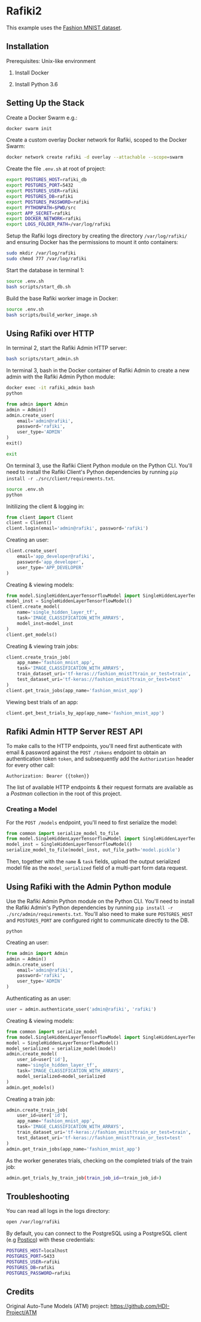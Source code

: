 # Rafiki2

This example uses the [Fashion MNIST dataset](https://github.com/zalandoresearch/fashion-mnist).

## Installation

Prerequisites: Unix-like environment

1. Install Docker

2. Install Python 3.6

## Setting Up the Stack

Create a Docker Swarm e.g.:

```sh
docker swarm init
```

Create a custom overlay Docker network for Rafiki, scoped to the Docker Swarm:

```sh
docker network create rafiki -d overlay --attachable --scope=swarm
```

Create the file `.env.sh` at root of project:

```sh
export POSTGRES_HOST=rafiki_db
export POSTGRES_PORT=5432
export POSTGRES_USER=rafiki
export POSTGRES_DB=rafiki
export POSTGRES_PASSWORD=rafiki
export PYTHONPATH=$PWD/src
export APP_SECRET=rafiki
export DOCKER_NETWORK=rafiki
export LOGS_FOLDER_PATH=/var/log/rafiki
```

Setup the Rafiki logs directory by creating the directory `/var/log/rafiki/` and ensuring Docker has the permissions to mount it onto containers:

```sh
sudo mkdir /var/log/rafiki
sudo chmod 777 /var/log/rafiki
```

Start the database in terminal 1:

```sh
source .env.sh
bash scripts/start_db.sh
```

Build the base Rafiki worker image in Docker:

```sh
source .env.sh
bash scripts/build_worker_image.sh
```

## Using Rafiki over HTTP

In terminal 2, start the Rafiki Admin HTTP server:

```sh
bash scripts/start_admin.sh
```

In terminal 3, bash in the Docker container of Rafiki Admin to create a new admin with the Rafiki Admin Python module:

```sh
docker exec -it rafiki_admin bash
python
```

```py
from admin import Admin
admin = Admin()
admin.create_user(
    email='admin@rafiki',
    password='rafiki',
    user_type='ADMIN'
)
exit()
```

```sh
exit
```

On terminal 3, use the Rafiki Client Python module on the Python CLI. You'll need to install the Rafiki Client's Python dependencies by running `pip install -r ./src/client/requirements.txt`.

```sh
source .env.sh
python
```

Initilizing the client & logging in:

```py
from client import Client
client = Client()
client.login(email='admin@rafiki', password='rafiki')
```

Creating an user:

```py
client.create_user(
    email='app_developer@rafiki',
    password='app_developer',
    user_type='APP_DEVELOPER'
)
```

Creating & viewing models:

```py
from model.SingleHiddenLayerTensorflowModel import SingleHiddenLayerTensorflowModel
model_inst = SingleHiddenLayerTensorflowModel()
client.create_model(
    name='single_hidden_layer_tf',
    task='IMAGE_CLASSIFICATION_WITH_ARRAYS',
    model_inst=model_inst
)
client.get_models()
```

Creating & viewing train jobs:

```py
client.create_train_job(
    app_name='fashion_mnist_app',
    task='IMAGE_CLASSIFICATION_WITH_ARRAYS',
    train_dataset_uri='tf-keras://fashion_mnist?train_or_test=train',
    test_dataset_uri='tf-keras://fashion_mnist?train_or_test=test'
)
client.get_train_jobs(app_name='fashion_mnist_app')
```

Viewing best trials of an app:

```py
client.get_best_trials_by_app(app_name='fashion_mnist_app')
```

## Rafiki Admin HTTP Server REST API

To make calls to the HTTP endpoints, you'll need first authenticate with email & password against the `POST /tokens` endpoint to obtain an authentication token `token`, and subsequently add the `Authorization` header for every other call:

`Authorization: Bearer {{token}}`

The list of available HTTP endpoints & their request formats are available as a *Postman* collection in the root of this project.

### Creating a Model

For the `POST /models` endpoint, you'll need to first serialize the model:

```py
from common import serialize_model_to_file
from model.SingleHiddenLayerTensorflowModel import SingleHiddenLayerTensorflowModel
model_inst = SingleHiddenLayerTensorflowModel()
serialize_model_to_file(model_inst, out_file_path='model.pickle')
```

Then, together with the `name` & `task` fields, upload the output serialized model file as the `model_serialized` field of a multi-part form data request.

## Using Rafiki with the Admin Python module

Use the Rafiki Admin Python module on the Python CLI. You'll need to install the Rafiki Admin's Python dependencies by running `pip install -r ./src/admin/requirements.txt`. You'll also need to make sure `POSTGRES_HOST` and `POSTGRES_PORT` are configured right to communicate directly to the DB.

```shell
python
```

Creating an user:

```py
from admin import Admin
admin = Admin()
admin.create_user(
    email='admin@rafiki',
    password='rafiki',
    user_type='ADMIN'
)
```

Authenticating as an user:

```py
user = admin.authenticate_user('admin@rafiki', 'rafiki')
```

Creating & viewing models:

```py
from common import serialize_model
from model.SingleHiddenLayerTensorflowModel import SingleHiddenLayerTensorflowModel
model = SingleHiddenLayerTensorflowModel()
model_serialized = serialize_model(model)
admin.create_model(
    user_id=user['id'],
    name='single_hidden_layer_tf',
    task='IMAGE_CLASSIFICATION_WITH_ARRAYS',
    model_serialized=model_serialized
)
admin.get_models()
```

Creating a train job:

```py
admin.create_train_job(
    user_id=user['id'],
    app_name='fashion_mnist_app',
    task='IMAGE_CLASSIFICATION_WITH_ARRAYS',
    train_dataset_uri='tf-keras://fashion_mnist?train_or_test=train',
    test_dataset_uri='tf-keras://fashion_mnist?train_or_test=test'
)
admin.get_train_jobs(app_name='fashion_mnist_app')
```

As the worker generates trials, checking on the completed trials of the train job:

```sh
admin.get_trials_by_train_job(train_job_id=<train_job_id>)
```

## Troubleshooting

You can read all logs in the logs directory:

```sh
open /var/log/rafiki
```

By default, you can connect to the PostgreSQL using a PostgreSQL client (e.g [Postico](https://eggerapps.at/postico/)) with these credentials:

```sh
POSTGRES_HOST=localhost
POSTGRES_PORT=5433
POSTGRES_USER=rafiki
POSTGRES_DB=rafiki
POSTGRES_PASSWORD=rafiki
```

## Credits

Original Auto-Tune Models (ATM) project: https://github.com/HDI-Project/ATM